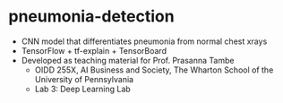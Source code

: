# pneumonia-detection
- CNN model that differentiates pneumonia from normal chest xrays
- TensorFlow + tf-explain + TensorBoard
- Developed as teaching material for Prof. Prasanna Tambe
  - OIDD 255X, AI Business and Society, The Wharton School of the University of Pennsylvania
  - Lab 3: Deep Learning Lab 
